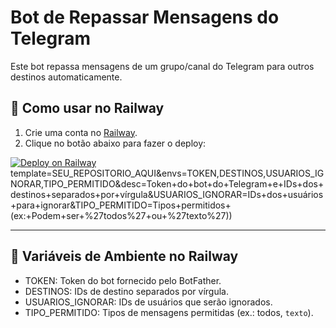 # Bot de Repassar Mensagens do Telegram

Este bot repassa mensagens de um grupo/canal do Telegram para outros destinos automaticamente.

## 🚀 Como usar no Railway

1. Crie uma conta no [Railway](https://railway.app/).
2. Clique no botão abaixo para fazer o deploy:

[![Deploy on Railway](https://railway.app/button.svg)](https://railway.app/new/template?template=https://github.com/souzasantos803-cyber/bot_repassador&envs=TOKEN,DESTINOS,USUARIOS_IGNORADOS,TIPO_PERMITIDO&envDescs=TOKEN%20do%20bot%20do%20Telegram,DESTINOS%20(separados%20por%20vírgula)%20onde%20as%20mensagens%20serão%20enviadas,IDs%20de%20usuários%20a%20ignorar%20(separados%20por%20vírgula),Tipos%20permitidos%20de%20mensagem)template=SEU_REPOSITORIO_AQUI&envs=TOKEN,DESTINOS,USUARIOS_IGNORAR,TIPO_PERMITIDO&desc=Token+do+bot+do+Telegram+e+IDs+dos+destinos+separados+por+vírgula&USUARIOS_IGNORAR=IDs+dos+usuários+para+ignorar&TIPO_PERMITIDO=Tipos+permitidos+(ex:+Podem+ser+%27todos%27+ou+%27texto%27))

---

## 🌱 Variáveis de Ambiente no Railway

- TOKEN: Token do bot fornecido pelo BotFather.
- DESTINOS: IDs de destino separados por vírgula.
- USUARIOS_IGNORAR: IDs de usuários que serão ignorados.
- TIPO_PERMITIDO: Tipos de mensagens permitidas (ex.: todos, `texto`).
